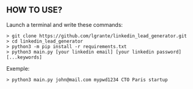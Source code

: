 ## HOW TO USE?

Launch a terminal and write these commands:

```
> git clone https://github.com/lgrante/linkedin_lead_generator.git
> cd linkedin_lead_generator
> python3 -m pip install -r requirements.txt
> python3 main.py [your linkedin email] [your linkedin password] [...keywords]
```

Exemple:
```
> python3 main.py john@mail.com mypwd1234 CTO Paris startup
```